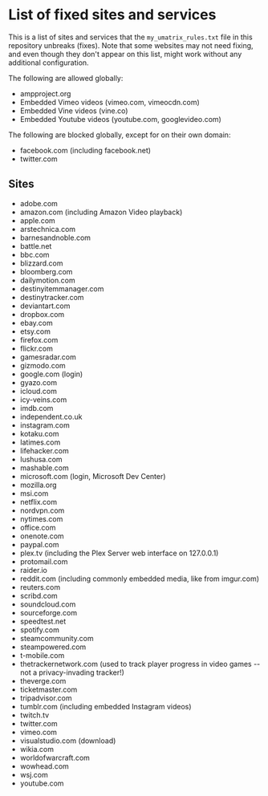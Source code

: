 # List of fixed sites and services
This is a list of sites and services that the `my_umatrix_rules.txt` file in this repository unbreaks (fixes). Note that some websites may not need fixing, and even though they don't appear on this list, might work without any additional configuration.

The following are allowed globally:
- ampproject.org
- Embedded Vimeo videos (vimeo.com, vimeocdn.com)
- Embedded Vine videos (vine.co)
- Embedded Youtube videos (youtube.com, googlevideo.com)

The following are blocked globally, except for on their own domain:
- facebook.com (including facebook.net)
- twitter.com

## Sites
- adobe.com
- amazon.com (including Amazon Video playback)
- apple.com
- arstechnica.com
- barnesandnoble.com
- battle.net
- bbc.com
- blizzard.com
- bloomberg.com
- dailymotion.com
- destinyitemmanager.com
- destinytracker.com
- deviantart.com
- dropbox.com
- ebay.com
- etsy.com
- firefox.com
- flickr.com
- gamesradar.com
- gizmodo.com
- google.com (login)
- gyazo.com
- icloud.com
- icy-veins.com
- imdb.com
- independent.co.uk
- instagram.com
- kotaku.com
- latimes.com
- lifehacker.com
- lushusa.com
- mashable.com
- microsoft.com (login, Microsoft Dev Center)
- mozilla.org
- msi.com
- netflix.com
- nordvpn.com
- nytimes.com
- office.com
- onenote.com
- paypal.com
- plex.tv (including the Plex Server web interface on 127.0.0.1)
- protomail.com
- raider.io
- reddit.com (including commonly embedded media, like from imgur.com)
- reuters.com
- scribd.com
- soundcloud.com
- sourceforge.com
- speedtest.net
- spotify.com
- steamcommunity.com 
- steampowered.com
- t-mobile.com
- thetrackernetwork.com (used to track player progress in video games -- not a privacy-invading tracker!)
- theverge.com
- ticketmaster.com
- tripadvisor.com
- tumblr.com (including embedded Instagram videos)
- twitch.tv
- twitter.com
- vimeo.com
- visualstudio.com (download)
- wikia.com
- worldofwarcraft.com
- wowhead.com
- wsj.com
- youtube.com